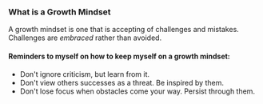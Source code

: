 ### What is a Growth Mindset

A growth mindset is one that is accepting of challenges and mistakes.  Challenges are *embraced* rather than avoided.

#### Reminders to myself on how to keep myself on a growth mindset:
- Don't ignore criticism, but learn from it.
- Don't view others successes as a threat.  Be inspired by them.
- Don't lose focus when obstacles come your way.  Persist through them.
